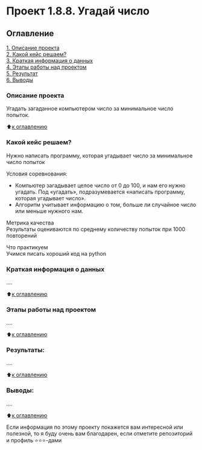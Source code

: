 # Проект 1.8.8. Угадай число

## Оглавление  
[1. Описание проекта](.README.md#Описание-проекта)  
[2. Какой кейс решаем?](.README.md#Какой-кейс-решаем)  
[3. Краткая информация о данных](.README.md#Краткая-информация-о-данных)  
[4. Этапы работы над проектом](.README.md#Этапы-работы-над-проектом)  
[5. Результат](.README.md#Результат)    
[6. Выводы](https://github.com/HunterV1rus/SF_DS/tree/main/Skillfactory/project_1.8.8#.README.md#Выводы) 

### Описание проекта    
Угадать загаданное компьютером число за минимальное число попыток.

:arrow_up:[к оглавлению](https://github.com/HunterV1rus/SF_DS/tree/main/Skillfactory/project_1.8.8)


### Какой кейс решаем?    
Нужно написать программу, которая угадывает число за минимальное число попыток

Условия соревнования:  
- Компьютер загадывает целое число от 0 до 100, и нам его нужно угадать. Под «угадать», подразумевается «написать программу, которая угадывает число».
- Алгоритм учитывает информацию о том, больше ли случайное число или меньше нужного нам.

Метрика качества     
Результаты оцениваются по среднему количеству попыток при 1000 повторений

Что практикуем     
Учимся писать хороший код на python


### Краткая информация о данных
....
  
:arrow_up:[к оглавлению](https://github.com/HunterV1rus/SF_DS/tree/main/Skillfactory/project_1.8.8)


### Этапы работы над проектом  
....

:arrow_up:[к оглавлению](https://github.com/HunterV1rus/SF_DS/tree/main/Skillfactory/project_1.8.8)


### Результаты:  
....

:arrow_up:[к оглавлению](https://github.com/HunterV1rus/SF_DS/tree/main/Skillfactory/project_1.8.8)


### Выводы:  
....

:arrow_up:[к оглавлению](https://github.com/HunterV1rus/SF_DS/tree/main/Skillfactory/project_1.8.8)


Если информация по этому проекту покажется вам интересной или полезной, то я буду очень вам благодарен, если отметите репозиторий и профиль ⭐️⭐️⭐️-дами